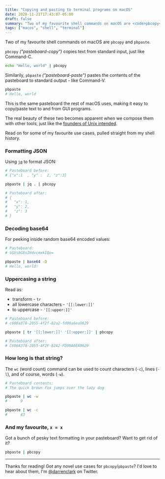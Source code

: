 ```yaml
---
title: "Copying and pasting to terminal programs on macOS"
date: 2020-11-21T17:43:07-05:00
draft: false
summary: "Two of my favourite shell commands on macOS are <code>pbcopy</code> and <code>pbpaste</code>."
tags: ["macos", "shell", "terminal"]
---
```


Two of my favourite shell commands on macOS are `pbcopy` and `pbpaste`.

`pbcopy` *("pasteboard-copy")* copies text from standard input, just like
Command-C.

```sh
echo "Hello, world" | pbcopy
```

Similarily, `pbpaste` *("pasteboard-paste")* pastes the contents of the
pasteboard to standard output - like Command-V.

```sh
pbpaste
# Hello, world
```

This is the same pasteboard the rest of macOS uses, making it easy to copy/paste
text to and from GUI programs.

The real beauty of these two becomes apparent when we compose them with other
tools, just like the [founders of Unix intended](https://en.wikipedia.org/wiki/Unix_philosophy).

Read on for some of my favourite use cases, pulled straight from my shell
history.


### Formatting JSON

Using [`jq`](https://stedolan.github.io/jq/) to format JSON:

```sh
# Pasteboard before:
# {"x":1  , "y" :  2, "z":3}

pbpaste | jq . | pbcopy

# Pasteboard after:
# {
#   "x": 1,
#   "y": 2,
#   "z": 3
# }
```

### Decoding base64

For peeking inside random base64 encoded values:

```sh
# Pasteboard:
# SGVsbG8sIHdvcmxkIQo=

pbpaste | base64 -D
# Hello, world!
```

### Uppercasing a string

Read as:

- transform - `tr`
- all lowercase characters - `'[[:lower:]]'`
- to uppercase - `'[[:upper:]]'`

```sh
# Pasteboard before:
# c600a378-2055-4f2f-82a2-fd00a6ea9629

pbpaste | tr '[[:lower:]]' '[[:upper:]]' | pbcopy

# Pasteboard after:
# C600A378-2055-4F2F-82A2-FD00A6EA9629
```

### How long is that string?

The `wc` (word count) command can be used to count characters (`-c`), lines
(`-l`), and of course, words (`-w`).

```sh
# Pasteboard contents:
# The quick brown fox jumps over the lazy dog

pbpaste | wc -w
#      9

pbpaste | wc -c
#      43
```

### And my favourite, `x = x`

Got a bunch of pesky text formatting in your pasteboard? Want to get rid of it?

```sh
pbpaste | pbcopy
```

---

Thanks for reading!  Got any novel use cases for `pbcopy`/`pbpaste`? I'd love to
hear about them, I'm [@darrenclark](https://twitter.com/darrenclark) on Twitter.
